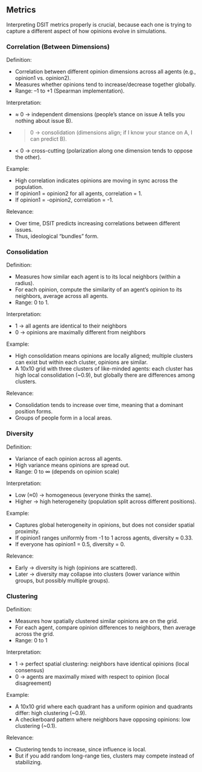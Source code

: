 ## Metrics

Interpreting DSIT metrics properly is crucial, because each one is trying to capture a different aspect of how opinions evolve in simulations.

### Correlation (Between Dimensions)

Definition: 

- Correlation between different opinion dimensions across all agents (e.g., opinion1 vs. opinion2).
- Measures whether opinions tend to increase/decrease together globally.
- Range: –1 to +1 (Spearman implementation).

Interpretation:

- ≈ 0 → independent dimensions (people’s stance on issue A tells you nothing about issue B).
- > 0 → consolidation (dimensions align; if I know your stance on A, I can predict B).
- < 0 → cross-cutting (polarization along one dimension tends to oppose the other).

Example: 

- High correlation indicates opinions are moving in sync across the population.
- If opinion1 = opinion2 for all agents, correlation = 1. 
- If opinion1 = -opinion2, correlation = -1.

Relevance: 

- Over time, DSIT predicts increasing correlations between different issues.
- Thus, ideological “bundles” form.

### Consolidation

Definition: 

- Measures how similar each agent is to its local neighbors (within a radius).
- For each opinion, compute the similarity of an agent’s opinion to its neighbors, average across all agents.
- Range: 0 to 1.

Interpretation:

- 1 → all agents are identical to their neighbors
- 0 → opinions are maximally different from neighbors

Example:

- High consolidation means opinions are locally aligned; multiple clusters can exist but within each cluster, opinions are similar.
- A 10x10 grid with three clusters of like-minded agents: each cluster has high local consolidation (~0.9), but globally there are differences among clusters.

Relevance: 

- Consolidation tends to increase over time, meaning that a dominant position forms.
- Groups of people form in a local areas.

### Diversity

Definition: 

- Variance of each opinion across all agents. 
- High variance means opinions are spread out.
- Range: 0 to ∞ (depends on opinion scale)

Interpretation:

- Low (≈0) → homogeneous (everyone thinks the same).
- Higher → high heterogeneity (population split across different positions).

Example:

- Captures global heterogeneity in opinions, but does not consider spatial proximity.
- If opinion1 ranges uniformly from -1 to 1 across agents, diversity ≈ 0.33.
- If everyone has opinion1 = 0.5, diversity = 0.

Relevance:

- Early → diversity is high (opinions are scattered).
- Later → diversity may collapse into clusters (lower variance within groups, but possibly multiple groups).

### Clustering

Definition: 
- Measures how spatially clustered similar opinions are on the grid. 
- For each agent, compare opinion differences to neighbors, then average across the grid.
- Range: 0 to 1

Interpretation:

- 1 → perfect spatial clustering: neighbors have identical opinions (local consensus)
- 0 → agents are maximally mixed with respect to opinion (local disagreement)

Example:

- A 10x10 grid where each quadrant has a uniform opinion and quadrants differ: high clustering (~0.9).
- A checkerboard pattern where neighbors have opposing opinions: low clustering (~0.1).

Relevance:

- Clustering tends to increase, since influence is local.
- But if you add random long-range ties, clusters may compete instead of stabilizing.
